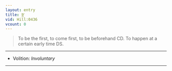 ```yaml
---
layout: entry
title: སྔ་
vid: Hill:0436
vcount: 0
---
```

> To be the first, to come first, to be beforehand CD\. To happen at a certain early time DS\.

---
* Volition: _Involuntary_

---

